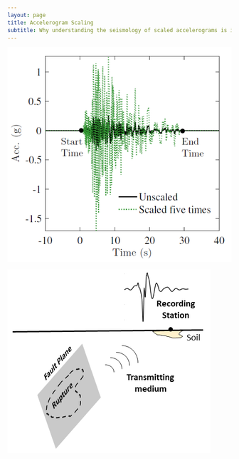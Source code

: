 ```yaml
---
layout: page
title: Accelerogram Scaling
subtitle: Why understanding the seismology of scaled accelerograms is important for Earthquake Engineering?
---
```


![Accelerogram scaling](/Blogs/PBEE/Scaling_Desc.PNG)

![Schematic of Earthquakes](/Blogs/PBEE/Schem_Easy1.png)

